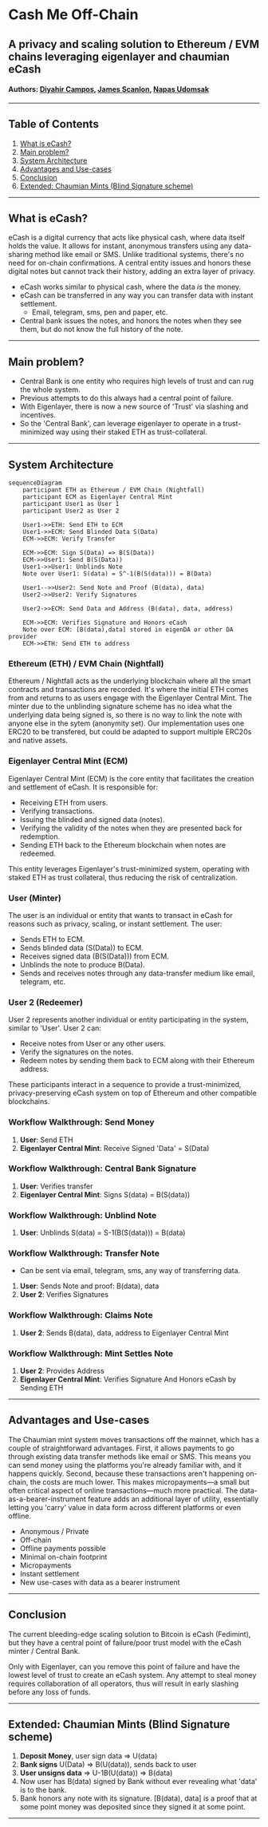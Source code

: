 # Cash Me Off-Chain

## A privacy and scaling solution to Ethereum / EVM chains leveraging eigenlayer and chaumian eCash

#### Authors: [Diyahir Campos](https://github.com/diyahir), [James Scanlon](), [Napas Udomsak](https://github.com/tian000/)

---

## Table of Contents

1. [What is eCash?](#what-is-ecash)
2. [Main problem?](#main-problem)
3. [System Architecture](#system-architecture)
4. [Advantages and Use-cases](#advantages-and-use-cases)
5. [Conclusion](#conclusion)
6. [Extended: Chaumian Mints (Blind Signature scheme)](#extended-chaumian-mints-blind-signature-scheme)

---

## What is eCash?

eCash is a digital currency that acts like physical cash, where data itself holds the value. It allows for instant, anonymous transfers using any data-sharing method like email or SMS. Unlike traditional systems, there's no need for on-chain confirmations. A central entity issues and honors these digital notes but cannot track their history, adding an extra layer of privacy.

- eCash works similar to physical cash, where the data _is_ the money.
- eCash can be transferred in any way you can transfer data with instant settlement.
  - Email, telegram, sms, pen and paper, etc.
- Central bank issues the notes, and honors the notes when they see them, but do not know the full history of the note.

---

## Main problem?

- Central Bank is one entity who requires high levels of trust and can rug the whole system.
- Previous attempts to do this always had a central point of failure.
- With Eigenlayer, there is now a new source of 'Trust' via slashing and incentives.
- So the 'Central Bank', can leverage eigenlayer to operate in a trust-minimized way using their staked ETH as trust-collateral.

---

## System Architecture

```mermaid
sequenceDiagram
    participant ETH as Ethereum / EVM Chain (Nightfall)
    participant ECM as Eigenlayer Central Mint
    participant User1 as User 1
    participant User2 as User 2

    User1->>ETH: Send ETH to ECM
    User1->>ECM: Send Blinded Data S(Data)
    ECM->>ECM: Verify Transfer

    ECM->>ECM: Sign S(Data) => B(S(Data))
    ECM->>User1: Send B(S(Data))
    User1->>User1: Unblinds Note
    Note over User1: S(data) = S^-1(B(S(data))) = B(Data)

    User1-->>User2: Send Note and Proof (B(data), data)
    User2->>User2: Verify Signatures

    User2->>ECM: Send Data and Address (B(data), data, address)

    ECM->>ECM: Verifies Signature and Honors eCash
    Note over ECM: [B(data),data] stored in eigenDA or other DA provider
    ECM->>ETH: Send ETH to address
```

### Ethereum (ETH) / EVM Chain (Nightfall)

Ethereum / Nightfall acts as the underlying blockchain where all the smart contracts and transactions are recorded. It's where the initial ETH comes from and returns to as users engage with the Eigenlayer Central Mint. The minter due to the unblinding signature scheme has no idea what the underlying data being signed is, so there is no way to link the note with anyone else in the sytem (anonymity set). Our implementation uses one ERC20 to be transfered, but could be adapted to support multiple ERC20s and native assets.

### Eigenlayer Central Mint (ECM)

Eigenlayer Central Mint (ECM) is the core entity that facilitates the creation and settlement of eCash. It is responsible for:

- Receiving ETH from users.
- Verifying transactions.
- Issuing the blinded and signed data (notes).
- Verifying the validity of the notes when they are presented back for redemption.
- Sending ETH back to the Ethereum blockchain when notes are redeemed.

This entity leverages Eigenlayer's trust-minimized system, operating with staked ETH as trust collateral, thus reducing the risk of centralization.

### User (Minter)

The user is an individual or entity that wants to transact in eCash for reasons such as privacy, scaling, or instant settlement. The user:

- Sends ETH to ECM.
- Sends blinded data (S(Data)) to ECM.
- Receives signed data (B(S(Data))) from ECM.
- Unblinds the note to produce B(Data).
- Sends and receives notes through any data-transfer medium like email, telegram, etc.

### User 2 (Redeemer)

User 2 represents another individual or entity participating in the system, similar to 'User'. User 2 can:

- Receive notes from User or any other users.
- Verify the signatures on the notes.
- Redeem notes by sending them back to ECM along with their Ethereum address.

These participants interact in a sequence to provide a trust-minimized, privacy-preserving eCash system on top of Ethereum and other compatible blockchains.

### Workflow Walkthrough: Send Money

1. **User**: Send ETH
2. **Eigenlayer Central Mint**: Receive Signed 'Data' = S(Data)

### Workflow Walkthrough: Central Bank Signature

1. **User**: Verifies transfer
2. **Eigenlayer Central Mint**: Signs S(data) = B(S(data))

### Workflow Walkthrough: Unblind Note

1. **User**: Unblinds S(data) = S-1(B(S(data))) = B(data)

### Workflow Walkthrough: Transfer Note

- Can be sent via email, telegram, sms, any way of transferring data.

1. **User**: Sends Note and proof: B(data), data
2. **User 2**: Verifies Signatures

### Workflow Walkthrough: Claims Note

1. **User 2**: Sends B(data), data, address to Eigenlayer Central Mint

### Workflow Walkthrough: Mint Settles Note

1. **User 2**: Provides Address
2. **Eigenlayer Central Mint**: Verifies Signature And Honors eCash by Sending ETH

---

## Advantages and Use-cases

The Chaumian mint system moves transactions off the mainnet, which has a couple of straightforward advantages. First, it allows payments to go through existing data transfer methods like email or SMS. This means you can send money using the platforms you're already familiar with, and it happens quickly. Second, because these transactions aren't happening on-chain, the costs are much lower. This makes micropayments—a small but often critical aspect of online transactions—much more practical. The data-as-a-bearer-instrument feature adds an additional layer of utility, essentially letting you 'carry' value in data form across different platforms or even offline.

- Anonymous / Private
- Off-chain
- Offline payments possible
- Minimal on-chain footprint
- Micropayments
- Instant settlement
- New use-cases with data as a bearer instrument

---

## Conclusion

The current bleeding-edge scaling solution to Bitcoin is eCash (Fedimint), but they have a central point of failure/poor trust model with the eCash minter / Central Bank.

Only with Eigenlayer, can you remove this point of failure and have the lowest level of trust to create an eCash system. Any attempt to steal money requires collaboration of all operators, thus will result in early slashing before any loss of funds.

---

## Extended: Chaumian Mints (Blind Signature scheme)

1. **Deposit Money**, user sign data => U(data)
2. **Bank signs** U(Data) => B(U(data)), sends back to user
3. **User unsigns data** => U-1B(U(data)) => B(data)
4. Now user has B(data) signed by Bank without ever revealing what 'data' is to the bank.
5. Bank honors any note with its signature. [B(data), data] is a proof that at some point money was deposited since they signed it at some point.

---
